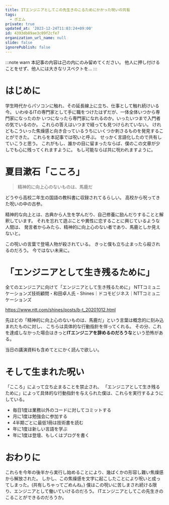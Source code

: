 ```yaml
---
title: ITエンジニアとしてこの先生きのこるためにかかった呪いの共有
tags:
  - ポエム
private: true
updated_at: '2023-12-24T11:03:24+09:00'
id: 4393db89ae3c09f2cfe7
organization_url_name: null
slide: false
ignorePublish: false
---
```

:::note warn
本記事の内容は己の内にのみ留めてください。
他人に押し付けることをせず、他人には大きなリスペクトを...
:::

# はじめに
学生時代からパソコンに触れ、その延長線上に立ち、仕事として触れ続けいる今。
いわゆるITの専門家として手に職をつけたはずだが、一体全体いつから専門家になったのか
いつになったら専門家になれるのか。いったいつまで入門者の気でいるのか。
これらの答えはいつまで経っても見つけられていない。
けれどもこういった焦燥感と向き合っているうちにいくつか刺さるものを発見することができた。
これらを本記事では呪いと呼ぶ。
せっかく言語化したので共有していこうと思う。
これがもし、誰かの目に留まったならば、僕のこの文章が少しでも心に残ってくれますように。
もし可能ならば共に呪われますように。

# 夏目漱石「こころ」

> 精神的に向上心のないものは、馬鹿だ

どうやら高校二年生の国語の教科書に収録されてるらしい。
高校から呪ってきた呪いの中の古参。

精神的な向上とは、古典から人生を学んだり、自己修養に励んだりすることと解釈しています。
それを忘れて遊ぶことや異性に恋することに興じているような人間は、
発言者からみたら、精神的に向上心のない者であり、馬鹿としか見えないと。

この呪いの言葉で登場人物が殺されている。
きっと僕も立ち止まったら殺されるのだろう。
今ではない未来に。


# 「エンジニアとして生き残るために」
全てのエンジニアに向けて「エンジニアとして生き残るために」 NTTコミュニケーションズ技術顧問・和田卓人氏 - Shines｜ドコモビジネス｜NTTコミュニケーションズ

https://www.ntt.com/shines/posts/b-t_20201012.html

先ほどの「精神的に向上心のないものは、馬鹿だ」という言葉は概念的に刻み込まれたものに対し、
こちらは具体的な行動指針を伴ってくれる。
その分、これを達成しなかった場合はきっと**ITエンジニアを辞めるのだろうな**という恐怖がある。

当日の講演資料も含めてとにかく読んで欲しい。

# そして生まれた呪い
「こころ」によって立ち止まることを禁止され、
「エンジニアとして生き残るために」によって具体的な行動指針を与えられた僕は、これらを実行するようにしている。
- 毎日1度は業務以外のコードに対してコミットする
- 月に1度は勉強会に参加する
- 4半期ごとに最低1冊は技術書を読む
- 年に1度は新しい言語を学ぶ
- 年に1度は登壇、もしくはブログを書く

# おわりに
これらを今年の後半から実行し始めることにより、幾ばくかの形容し難い焦燥感から解放された。
しかし、この焦燥感を文字に起こしたことにより呪いと成ってしまった。(共有しちゃってごめんね。)
僕はこの呪いに苦しまされ続ける限り、エンジニアとして働いていけるのだろう。
ITエンジニアとしてこの先生きのこることができるのだろうか。
